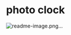 # photo clock

![readme-image.png…]("https://user-images.githubusercontent.com/61040725/89310919-4a752200-d6b0-11ea-9517-ca0ba31d7ed7.png")
